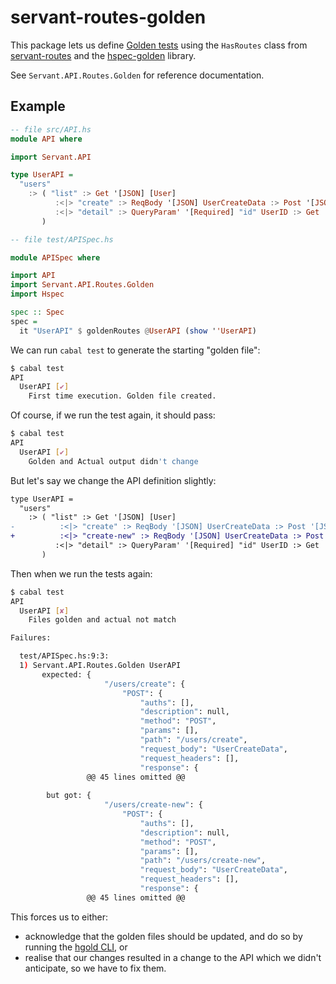 # servant-routes-golden

This package lets us define [Golden tests](https://ro-che.info/articles/2017-12-04-golden-tests) using the `HasRoutes` class from [servant-routes](https://github.com/fpringle/servant-routes/blob/main/servant-routes#readme) and the [hspec-golden](https://hackage.haskell.org/package/hspec-golden) library.

See `Servant.API.Routes.Golden` for reference documentation.

## Example

```haskell
-- file src/API.hs
module API where

import Servant.API

type UserAPI =
  "users"
    :> ( "list" :> Get '[JSON] [User]
          :<|> "create" :> ReqBody '[JSON] UserCreateData :> Post '[JSON] UserID
          :<|> "detail" :> QueryParam' '[Required] "id" UserID :> Get '[JSON] User
       )

-- file test/APISpec.hs

module APISpec where

import API
import Servant.API.Routes.Golden
import Hspec

spec :: Spec
spec =
  it "UserAPI" $ goldenRoutes @UserAPI (show ''UserAPI)
```

We can run `cabal test` to generate the starting "golden file":

```bash
$ cabal test
API
  UserAPI [✔]
    First time execution. Golden file created.
```

Of course, if we run the test again, it should pass:

```bash
$ cabal test
API
  UserAPI [✔]
    Golden and Actual output didn't change
```

But let's say we change the API definition slightly:

```diff
type UserAPI =
  "users"
    :> ( "list" :> Get '[JSON] [User]
-          :<|> "create" :> ReqBody '[JSON] UserCreateData :> Post '[JSON] UserID
+          :<|> "create-new" :> ReqBody '[JSON] UserCreateData :> Post '[JSON] UserID
          :<|> "detail" :> QueryParam' '[Required] "id" UserID :> Get '[JSON] User
       )
```

Then when we run the tests again:

```bash
$ cabal test
API
  UserAPI [✘]
    Files golden and actual not match

Failures:

  test/APISpec.hs:9:3: 
  1) Servant.API.Routes.Golden UserAPI
       expected: {
                     "/users/create": {
                         "POST": {
                             "auths": [],
                             "description": null,
                             "method": "POST",
                             "params": [],
                             "path": "/users/create",
                             "request_body": "UserCreateData",
                             "request_headers": [],
                             "response": {
                 @@ 45 lines omitted @@
                 
        but got: {
                     "/users/create-new": {
                         "POST": {
                             "auths": [],
                             "description": null,
                             "method": "POST",
                             "params": [],
                             "path": "/users/create-new",
                             "request_body": "UserCreateData",
                             "request_headers": [],
                             "response": {
                 @@ 45 lines omitted @@
```

This forces us to either:

- acknowledge that the golden files should be updated, and do so by running the [hgold CLI](https://github.com/stackbuilders/hspec-golden?tab=readme-ov-file#install-cli), or
- realise that our changes resulted in a change to the API which we didn't anticipate, so we have to fix them.
